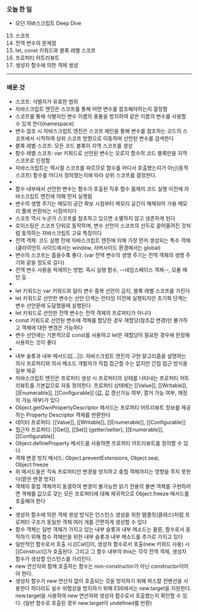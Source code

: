### 오늘 한 일
- 모던 자바스크립트 Deep Dive 
13. 스코프
14. 전역 변수의 문제점
15. let, const 키워드와 블록 레벨 스코프
16. 프로퍼티 어트리뷰트
17. 생성자 함수에 의한 객체 생성
___
### 배운 것
- 스코프: 식별자가 유효한 범위
- 자바스크립트 엔진은 스코프를 통해 어떤 변수를 참조해야하는지 결정함
- 스코프를 통해 식별자인 변수 이름의 충돌을 방지하여 같은 이름의 변수를 사용할 수 있게 한다(namespace)
- 변수 참조 시 자바스크립트 엔진은 스코프 체인을 통해 변수를 참조하는 코드의 스코프에서 시작하여 상위 스코프 방향으로 이동하며 선언된 변수를 검색한다
- 블록 레벨 스코프: 모든 코드 블록이 지역 스코프를 생성
- 함수 레벨 스코프: var 키워드로 선언된 변수는 오로지 함수의 코드 블록만을 지역 스코프로 인정함
- 자바스크립트는 렉시컬 스코프를 따르므로 함수를 어디서 호출했는지가 아닌(동적 스코프) 함수를 어디서 정의했는지에 따라 상위 스코프를 결정한다.
-
- 함수 내부에서 선언한 변수는 함수가 호출된 직후 함수 몸체의 코드 실행 이전에 자바스크립트 엔진에 의해 먼저 실행됨
- 변수의 생명 주기는 메모리 공간 확보 시점부터 메모리 공간이 해제되어 가용 메모리 풀에 반환되는 시점까지다
- 스코프 역시 누군가 스코프를 참조하고 있으면 소멸하지 않고 생존하게 된다
- 호이스팅은 스코프 단위로 동작하며, 변수 선언이 스코프의 선두로 끌어올려진 것처럼 동작하는 자바스크립트 고유 특징이다
- 전역 객체: 코드 실행 전에 자바스크립트 엔진에 의해 가장 먼저 생성되는 특수 객체 (클라이언트 사이드에서는 window, 서버사이드 환경에서는 global)
- 변수의 스코프는 좁을수록 좋다. (var 전역 변수의 생명 주기는 전역 객체의 생명 주기와 같을 정도로 길다)
- 전역 변수 사용을 억제하는 방법: 즉시 실행 함수, --네임스페이스 객체--, 모듈 패턴 등
-
- let 키워드는 var 키워드와 달리 변수 중복 선언이 금지, 블록 레벨 스코프를 가진다
- let 키워드로 선언한 변수는 선언 단계는 런타임 이전에 실행되지만 초기화 단계는 변수 선언문에 도달했을때 실행된다
- let 키워드로 선언한 전역 변수는 전역 객체의 프로퍼티가 아니다
- const 키워드로 선언된 변수에 객체를 할당한 경우 재할당(참조값 변경)만 불가하고 객체에 대한 변경은 가능하다
- 변수 선언에는 기본적으로 const를 사용하고 let은 재할당이 필요한 경우에 한정해 사용하는 것이 좋다
-
- 내부 슬롯과 내부 메서드([[...]]): 자바스크립트 엔진의 구현 알고리즘을 설명하는 의사 프로퍼티와 의사 메소드
개발자가 직접 접근할 수는 없지만 간접 접근 방식을 일부 제공
- 자바스크립트 엔진은 프로퍼티 생성 시 프로퍼티의 상태를 나타내는 프로퍼티 어트리뷰트를 기본값으로 자동 정의한다. 프로퍼티 상태에는 [[Value]], [[Writable]], [[Enumerable]], [[Configurable]] (값, 값 갱신가능 여부, 열거 가능 여부, 재정의 가능 여부)가 있다
- Object.getOwnPropertyDescriptor 메서드는 프로퍼티 어트리뷰트 정보를 제공하는 Property Descriptor 객체를 반환한다
- 데이터 프로퍼티: [[Value]], [[Writable]], [[Enumerable]], [[Configurable]] 
- 접근자 프로퍼티: [[Get]], [[Set]] (getter/setter), [[Enumerable]], [[Configurable]]
- Object.defineProperty 메서드를 사용하면 프로퍼티 어트리뷰트를 정의할 수 있다
- 객체 변경 방지 메서드: Object.preventExtensions, Object.seal, Object.freeze
- 위 메서드들은 직속 프로퍼티만 변경을 방지하고 중첩 객체까지는 영향을 주지 못한다(얕은 변경 방지)
- 객체의 중첩 객체까지 동결하여 변경이 불가능한 읽기 전용의 불변 객체를 구현하려면 객체를 값으로 갖는 모든 프로퍼티에 대해 재귀적으로 Object.freeze 메서드를 호출해야 한다
-
- 생성자 함수에 의한 객체 생성 방식은 인스턴스 생성을 위한 템플릿(클래스)처럼 프로퍼티 구조가 동일한 객체 여러 개를 간편하게 생성할 수 있다
- 함수 객체는 일반 객체가 가지고 있는 내부 슬롯과 내부 메소드는 물론, 함수로서 동작하기 위해 함수 객체만을 위한 내부 슬롯과 내부 메소드를 추가로 가지고 있다
- 일반적인 함수로서 호출 시 [[Call]]이, 생성자 함수로서 호출(new 키워드 사용) 시 [[Construct]]가 호출된다. 그리고 그 함수 내부의 this는 각각 전역 객체, 생성자 함수가 생성할 인스턴스를 가리킨다.
- new 연산자와 함께 호출하는 함수는 non-constructor가 아닌 constructor이어야 한다.
- 생성자 함수가 new 연산자 없이 호출되는 것을 방지하기 위해 파스칼 컨벤션을 사용한다 하더라도 실수 위험성을 방지하기 위해 ES6에서는 new.target을 지원한다. new.target을 사용하여 new 연산자와 생성자 함수로서 호출했는지 확인할 수 있다. (일반 함수로 호출된 경우 new.target이 undefined를 반환)
